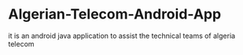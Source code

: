 # Algerian-Telecom-Android-App

it is an android java application to assist the technical teams of algeria telecom
